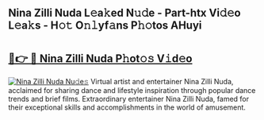 ## Nina Zilli Nuda L𝚎a𝚔ed N𝚞𝚍e - Part-htx Vi𝚍𝚎o L𝚎a𝚔s - H𝚘𝚝 O𝚗𝚕yf𝚊ns P𝚑𝚘tos AHuyi

# <h2><a href="http://kf7nt7v.oniu.top/?m=Nina+Zilli+Nuda">🔗👉 🔴 Nina Zilli Nuda P𝚑ot𝚘𝚜 V𝚒d𝚎o</a></h2>

[![Nina Zilli Nuda Nu𝚍e𝚜](https://i.imgur.com/0qMVB7G.gif)](http://kf7nt7v.oniu.top/?m=Nina+Zilli+Nuda)
Virtual artist and entertainer Nina Zilli Nuda, acclaimed for sharing dance and lifestyle inspiration through popular dance trends and brief films. Extraordinary entertainer Nina Zilli Nuda, famed for their exceptional skills and accomplishments in the world of amusement.  
